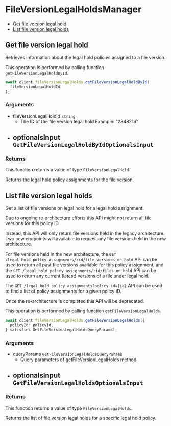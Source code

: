 # FileVersionLegalHoldsManager

- [Get file version legal hold](#get-file-version-legal-hold)
- [List file version legal holds](#list-file-version-legal-holds)

## Get file version legal hold

Retrieves information about the legal hold policies
assigned to a file version.

This operation is performed by calling function `getFileVersionLegalHoldById`.

```ts
await client.fileVersionLegalHolds.getFileVersionLegalHoldById(
  fileVersionLegalHoldId
);
```

### Arguments

- fileVersionLegalHoldId `string`
  - The ID of the file version legal hold Example: "2348213"
- optionalsInput `GetFileVersionLegalHoldByIdOptionalsInput`
  -

### Returns

This function returns a value of type `FileVersionLegalHold`.

Returns the legal hold policy assignments for the file version.

## List file version legal holds

Get a list of file versions on legal hold for a legal hold
assignment.

Due to ongoing re-architecture efforts this API might not return all file
versions for this policy ID.

Instead, this API will only return file versions held in the legacy
architecture. Two new endpoints will available to request any file versions
held in the new architecture.

For file versions held in the new architecture, the `GET
/legal_hold_policy_assignments/:id/file_versions_on_hold` API can be used to
return all past file versions available for this policy assignment, and the
`GET /legal_hold_policy_assignments/:id/files_on_hold` API can be used to
return any current (latest) versions of a file under legal hold.

The `GET /legal_hold_policy_assignments?policy_id={id}` API can be used to
find a list of policy assignments for a given policy ID.

Once the re-architecture is completed this API will be deprecated.

This operation is performed by calling function `getFileVersionLegalHolds`.

```ts
await client.fileVersionLegalHolds.getFileVersionLegalHolds({
  policyId: policyId,
} satisfies GetFileVersionLegalHoldsQueryParams);
```

### Arguments

- queryParams `GetFileVersionLegalHoldsQueryParams`
  - Query parameters of getFileVersionLegalHolds method
- optionalsInput `GetFileVersionLegalHoldsOptionalsInput`
  -

### Returns

This function returns a value of type `FileVersionLegalHolds`.

Returns the list of file version legal holds for a specific legal
hold policy.
